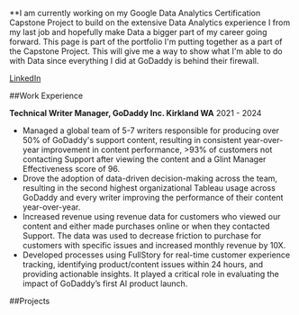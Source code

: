 **I am currently working on my Google Data Analytics Certification Capstone Project to build on the extensive Data Analytics experience I from my last job and hopefully make Data a bigger part of my career going forward. This page is part of the portfolio I'm putting together as a part of the Capstone Project. This will give me a way to show what I'm able to do with Data since everything I did at GoDaddy is behind their firewall.  

[LinkedIn](https://www.linkedin.com/in/enordstr/)

##Work Experience

**Technical Writer Manager, GoDaddy Inc. Kirkland WA** 2021 - 2024
- Managed a global team of 5-7 writers responsible for producing over 50% of GoDaddy's support content, resulting in consistent year-over-year improvement in content performance, >93% of customers not contacting Support after viewing the content and a Glint Manager Effectiveness score of 96.  
- Drove the adoption of data-driven decision-making across the team, resulting in the second highest organizational Tableau usage across GoDaddy and every writer improving the performance of their content year-over-year. 
- Increased revenue using revenue data for customers who viewed our content and either made purchases online or when they contacted Support. The data was used to decrease friction to purchase for customers with specific issues and increased monthly revenue by 10X.  
- Developed processes using FullStory for real-time customer experience tracking, identifying product/content issues within 24 hours, and providing actionable insights. It played a critical role in evaluating the impact of GoDaddy’s first AI product launch.


##Projects


